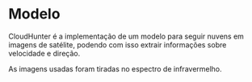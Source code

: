 Modelo
=====

CloudHunter é a implementação de um modelo para seguir nuvens em imagens de satélite, podendo com isso extrair informações sobre velocidade e direção.

As imagens usadas foram tiradas no espectro de infravermelho.
